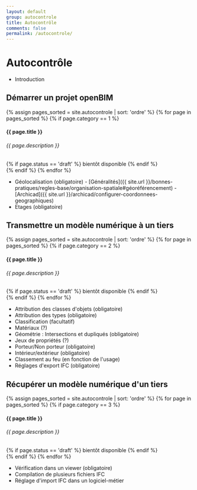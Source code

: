 ```yaml
---
layout: default
group: autocontrole
title: Autocontrôle
comments: false
permalink: /autocontrole/
---
```


# Autocontrôle

* Introduction

## Démarrer un projet openBIM

{% assign pages_sorted = site.autocontrole | sort: 'ordre' %}
{% for page in pages_sorted %}
{% if page.category == 1 %}
<div class="row justify-content-md-center">
  <div class="col-sm-8">
    <div class="card">
      <a href="{{ page.url }}"></a>
      <div class="card-body">
        <h4 class="card-title">
          <small class="text-muted"><i class="fa fa-{{ page.icon }}"></i></small>
          {{ page.title }}
        </h4>
        <h6 class="card-subtitle text-muted">{{ page.description }}</h6>
        {% if page.status == 'draft' %}
          <span class="badge badge-warning">bientôt disponible</span>
        {% endif %}
      </div>
    </div>
  </div>
</div>
{% endif %}
{% endfor %}

* Géolocalisation (obligatoire) - [Généralités]({{ site.url }}/bonnes-pratiques/regles-base/organisation-spatiale#géoréférencement) - [Archicad]({{ site.url }}/archicad/configurer-coordonnees-geographiques)
* Etages (obligatoire)

## Transmettre un modèle numérique à un tiers

{% assign pages_sorted = site.autocontrole | sort: 'ordre' %}
{% for page in pages_sorted %}
{% if page.category == 2 %}
<div class="row justify-content-md-center">
  <div class="col-sm-8">
    <div class="card">
      <a href="{{ page.url }}"></a>
      <div class="card-body">
        <h4 class="card-title">
          <small class="text-muted"><i class="fa fa-{{ page.icon }}"></i></small>
          {{ page.title }}
        </h4>
        <h6 class="card-subtitle text-muted">{{ page.description }}</h6>
        {% if page.status == 'draft' %}
          <span class="badge badge-warning">bientôt disponible</span>
        {% endif %}
      </div>
    </div>
  </div>
</div>
{% endif %}
{% endfor %}

* Attribution des classes d'objets (obligatoire)
* Attribution des types (obligatoire)
* Classification (facultatif)
* Matériaux (?)
* Géométrie : Intersections et dupliqués (obligatoire)
* Jeux de propriétés (?)
* Porteur/Non porteur (obligatoire)
* Intérieur/extérieur (obligatoire)
* Classement au feu (en fonction de l'usage)
* Réglages d'export IFC (obligatoire)

## Récupérer un modèle numérique d'un tiers

{% assign pages_sorted = site.autocontrole | sort: 'ordre' %}
{% for page in pages_sorted %}
{% if page.category == 3 %}
<div class="row justify-content-md-center">
  <div class="col-sm-8">
    <div class="card">
      <a href="{{ page.url }}"></a>
      <div class="card-body">
        <h4 class="card-title">
          <small class="text-muted"><i class="fa fa-{{ page.icon }}"></i></small>
          {{ page.title }}
        </h4>
        <h6 class="card-subtitle text-muted">{{ page.description }}</h6>
        {% if page.status == 'draft' %}
          <span class="badge badge-warning">bientôt disponible</span>
        {% endif %}
      </div>
    </div>
  </div>
</div>
{% endif %}
{% endfor %}

* Vérification dans un viewer (obligatoire)
* Compilation de plusieurs fichiers IFC
* Réglage d'import IFC dans un logiciel-métier
